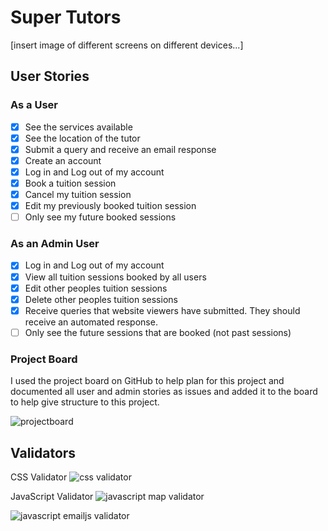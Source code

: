 # Super Tutors
[insert image of different screens on different devices...]


## User Stories

### As a User
- [x] See the services available
- [x] See the location of the tutor
- [x] Submit a query and receive an email response
- [x] Create an account
- [x] Log in and Log out of my account
- [x] Book a tuition session
- [x] Cancel my tuition session
- [x] Edit my previously booked tuition session
- [ ] Only see my future booked sessions

### As an Admin User
- [x] Log in and Log out of my account
- [x] View all tuition sessions booked by all users
- [x] Edit other peoples tuition sessions
- [x] Delete other peoples tuition sessions
- [x] Receive queries that website viewers have submitted. They should receive an automated response.
- [ ] Only see the future sessions that are booked (not past sessions)

### Project Board

I used the project board on GitHub to help plan for this project and documented all user and admin stories as issues and added it to the board to help give structure to this project.

![projectboard](https://user-images.githubusercontent.com/107180641/228549958-cb9d1aa9-f1b0-4967-81c3-88ee13e0ece0.png)

 
 

## Validators

CSS Validator
![css validator](https://user-images.githubusercontent.com/107180641/228589071-ce2a7b25-0375-4ebf-8d39-57e8c79b674e.png)

JavaScript Validator 
![javascript map validator](https://user-images.githubusercontent.com/107180641/228591567-678e8123-ba2a-4063-8f3d-70bed138b113.png)

![javascript emailjs validator](https://user-images.githubusercontent.com/107180641/228591683-2d93a6d2-e291-46e4-9f8b-ffea4616a53d.png)



